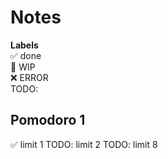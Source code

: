 # Notes

**Labels**  
✅ done  
🚧 WIP  
❌ ERROR  
TODO:

## Pomodoro 1

✅ limit 1
TODO: limit 2
TODO: limit 8
